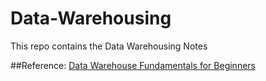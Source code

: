 # Data-Warehousing
This repo contains the Data Warehousing Notes

##Reference:
[Data Warehouse Fundamentals for Beginners](https://www.udemy.com/course/data-warehouse-fundamentals-for-beginners/?couponCode=OF83024F)

